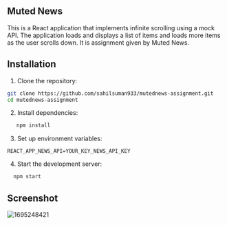 ## Muted News

This is a React application that implements infinite scrolling using a mock API. The application loads and displays a list of items and loads more items as the user scrolls down. It is assignment given by Muted News.

## Installation

1. Clone the repository:

```bash
git clone https://github.com/sahilsuman933/mutednews-assignment.git
cd mutednews-assignment
```

2. Install dependencies:

```bash
   npm install
```

3. Set up environment variables:

```
REACT_APP_NEWS_API=YOUR_KEY_NEWS_API_KEY
```

4. Start the development server:

```bash
  npm start
```

## Screenshot

![1695248421](https://github.com/sahilsuman933/mutednews-assignment/assets/34382211/befecb61-0cae-4969-bce3-2f1fe480920f)
